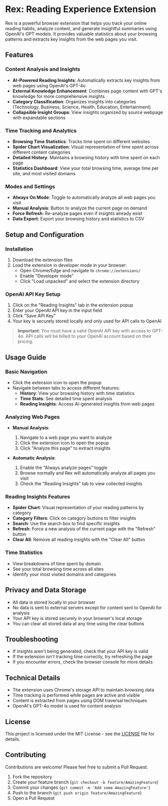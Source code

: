 # Rex: Reading Experience Extension

Rex is a powerful browser extension that helps you track your online reading habits, analyze content, and generate insightful summaries using OpenAI's GPT models. It provides valuable statistics about your browsing patterns and extracts key insights from the web pages you visit.

## Features

### Content Analysis and Insights
- **AI-Powered Reading Insights**: Automatically extracts key insights from web pages using OpenAI's GPT-4o
- **External Knowledge Enhancement**: Combines page content with GPT's knowledge for more comprehensive insights
- **Category Classification**: Organizes insights into categories (Technology, Business, Science, Health, Education, Entertainment)
- **Collapsible Insight Groups**: View insights organized by source webpage with expandable sections

### Time Tracking and Analytics
- **Browsing Time Statistics**: Tracks time spent on different websites
- **Spider Chart Visualization**: Visual representation of time spent across different content categories
- **Detailed History**: Maintains a browsing history with time spent on each page
- **Statistics Dashboard**: View your total browsing time, average time per site, and most visited domains

### Modes and Settings
- **Always On Mode**: Toggle to automatically analyze all web pages you visit
- **Manual Analysis**: Button to analyze the current page on demand
- **Force Refresh**: Re-analyze pages even if insights already exist
- **Data Export**: Export your browsing history and statistics to CSV

## Setup and Configuration

### Installation
1. Download the extension files
2. Load the extension in developer mode in your browser:
   - Open Chrome/Edge and navigate to `chrome://extensions/`
   - Enable "Developer mode"
   - Click "Load unpacked" and select the extension directory

### OpenAI API Key Setup
1. Click on the "Reading Insights" tab in the extension popup
2. Enter your OpenAI API key in the input field
3. Click "Save API Key"
4. Your key is securely stored locally and only used for API calls to OpenAI

> **Important**: You must have a valid OpenAI API key with access to GPT-4o. API calls will be billed to your OpenAI account based on their pricing.

## Usage Guide

### Basic Navigation
- Click the extension icon to open the popup
- Navigate between tabs to access different features:
  - **History**: View your browsing history with time statistics
  - **Time Stats**: See detailed time spent analysis
  - **Reading Insights**: Access AI-generated insights from web pages

### Analyzing Web Pages
- **Manual Analysis**:
  1. Navigate to a web page you want to analyze
  2. Click the extension icon to open the popup
  3. Click "Analyze this page" to extract insights

- **Automatic Analysis**:
  1. Enable the "Always analyze pages" toggle
  2. Browse normally and Rex will automatically analyze all pages you visit
  3. Check the "Reading Insights" tab to view collected insights

### Reading Insights Features
- **Spider Chart**: Visual representation of your reading patterns by category
- **Category Filters**: Click on category buttons to filter insights
- **Search**: Use the search box to find specific insights
- **Refresh**: Force a new analysis of the current page with the "Refresh" button
- **Clear All**: Remove all reading insights with the "Clear All" button

### Time Statistics
- View breakdowns of time spent by domain
- See your total browsing time across all sites
- Identify your most visited domains and categories

## Privacy and Data Storage
- All data is stored locally in your browser
- No data is sent to external servers except for content sent to OpenAI for analysis
- Your API key is stored securely in your browser's local storage
- You can clear all stored data at any time using the clear buttons

## Troubleshooting
- If insights aren't being generated, check that your API key is valid
- If the extension isn't tracking time correctly, try refreshing the page
- If you encounter errors, check the browser console for more details

## Technical Details
- The extension uses Chrome's storage API to maintain browsing data
- Time tracking is performed while pages are active and visible
- Content is extracted from pages using DOM traversal techniques
- OpenAI's GPT-4o model is used for content analysis

## License

This project is licensed under the MIT License - see the [LICENSE](LICENSE) file for details.

## Contributing

Contributions are welcome! Please feel free to submit a Pull Request.

1. Fork the repository
2. Create your feature branch (`git checkout -b feature/AmazingFeature`)
3. Commit your changes (`git commit -m 'Add some AmazingFeature'`)
4. Push to the branch (`git push origin feature/AmazingFeature`)
5. Open a Pull Request 
